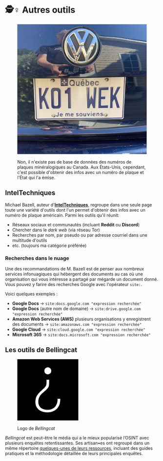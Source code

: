 # 🕵♀ Autres outils

<figure><img src="../.gitbook/assets/char.jpg" alt=""><figcaption><p>Non, il n'existe pas de base de données des numéros de plaques minéralogiques au Canada. Aux États-Unis, cependant, c'est possible d'obtenir des infos avec un numéro de plaque et l'État qui l'a émise.</p></figcaption></figure>

## IntelTechniques <a href="#3fea" id="3fea"></a>

Michael Bazell, auteur d'[**IntelTechniques**](https://inteltechniques.com/tools/index.html), regroupe dans une seule page toute une variété d'outils dont l'un permet d'obtenir des infos avec un numéro de plaque américain. Parmi les outils qu'il réunit:

* Réseaux sociaux et communautés (incluant **Reddit** ou **Discord**)
* Chercher dans le _dark web_ (via réseau Tor)
* Recherches par nom, par pseudo ou par adresse courriel dans une multitude d'outils
* etc. (toujours ma catégorie préférée)

### Recherches dans le nuage

Une des recommandations de M. Bazell est de penser aux nombreux services infonuagiques qui hébergent des documents au cas où une organisation qui vous intéresse a partagé par mégarde un document donné. Vous pouvez y farire des recherches Google avec l'opérateur `site:`.

Voici quelques exemples :&#x20;

* **Google Docs** -> `site:docs.google.com "expression recherchée"`
* **Google Docs** (autre nom de domaine) -> `site:drive.google.com "expression recherchée"`
* **Amazon Web Services (AWS)** plusieurs organisations y enregistrent des documents -> `site:amazonaws.com "expression recherchée"`
* **Google Cloud** -> `site:cloud.google.com "expression recherchée"`
* **Microsoft 365** -> `site:docs.microsoft.com "expression recherchée"`

## Les outils de Bellingcat <a href="#3fea" id="3fea"></a>

<figure><img src="../.gitbook/assets/bellingcat.png" alt=""><figcaption><p>Logo de <em>Bellingcat</em></p></figcaption></figure>

_Bellingcat_ est peut-être le média qui a le mieux popularisé l’OSINT avec plusieurs enquêtes retentissantes. Ses artisan•es ont regroupé dans un même répertoire [quelques-unes de leurs ressources](https://www.bellingcat.com/category/resources/), incluant des guides pratiques et la méthodologie détaillée de leurs principales enquêtes.
